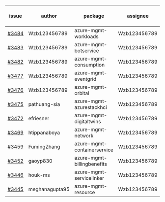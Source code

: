 | issue | author | package | assignee | bot advice | created date of issue | target release date | date from target |
| ------ | ------ | ------ | ------ | ------ | ------ | ------ | :-----: |
| [#3484](https://github.com/Azure/sdk-release-request/issues/3484) | Wzb123456789 | azure-mgmt-workloads | Wzb123456789 |  | 11-30 | 12-23 |  |
| [#3483](https://github.com/Azure/sdk-release-request/issues/3483) | Wzb123456789 | azure-mgmt-botservice | Wzb123456789 |  | 11-30 | 12-23 |  |
| [#3482](https://github.com/Azure/sdk-release-request/issues/3482) | Wzb123456789 | azure-mgmt-consumption | Wzb123456789 |  | 11-30 | 12-23 |  |
| [#3477](https://github.com/Azure/sdk-release-request/issues/3477) | Wzb123456789 | azure-mgmt-eventgrid | Wzb123456789 |  | 11-30 | 12-23 |  |
| [#3476](https://github.com/Azure/sdk-release-request/issues/3476) | Wzb123456789 | azure-mgmt-orbital | Wzb123456789 |  | 11-30 | 12-23 |  |
| [#3475](https://github.com/Azure/sdk-release-request/issues/3475) | pathuang-sia | azure-mgmt-azurestackhci | Wzb123456789 |  | 11-30 | 12-23 |  |
| [#3472](https://github.com/Azure/sdk-release-request/issues/3472) | efriesner | azure-mgmt-digitaltwins | Wzb123456789 |  | 11-29 | 12-23 |  |
| [#3469](https://github.com/Azure/sdk-release-request/issues/3469) | htippanaboya | azure-mgmt-network | Wzb123456789 |  | 11-29 | 12-23 |  |
| [#3459](https://github.com/Azure/sdk-release-request/issues/3459) | FumingZhang | azure-mgmt-containerservice | Wzb123456789 |  | 11-24 | 12-23 |  |
| [#3452](https://github.com/Azure/sdk-release-request/issues/3452) | gaoyp830 | azure-mgmt-billingbenefits | Wzb123456789 |  | 11-23 | 12-23 |  |
| [#3446](https://github.com/Azure/sdk-release-request/issues/3446) | houk-ms | azure-mgmt-servicelinker | Wzb123456789 | Hold on | 11-22 | 12-23 |  |
| [#3445](https://github.com/Azure/sdk-release-request/issues/3445) | meghanagupta95 | azure-mgmt-resource | Wzb123456789 |  | 11-17 | 12-23 |  |
